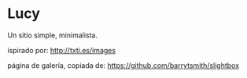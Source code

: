 # Lucy
Un sitio simple, minimalista.

ispirado por: http://txti.es/images

página de galería, copiada de: https://github.com/barrytsmith/slightbox

